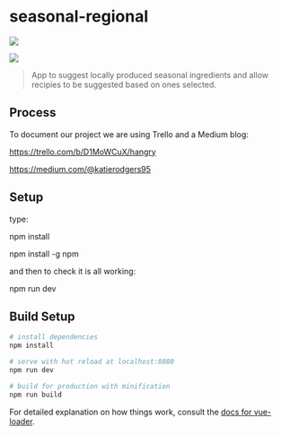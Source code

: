 # seasonal-regional

<a href="https://codeclimate.com/github/junolouise/Seasonal-Regional/maintainability"><img src="https://api.codeclimate.com/v1/badges/896fdc0c3cba81896723/maintainability" /></a>

<a href="https://codeclimate.com/github/junolouise/Seasonal-Regional/test_coverage"><img src="https://api.codeclimate.com/v1/badges/896fdc0c3cba81896723/test_coverage" /></a>


> App to suggest locally produced seasonal ingredients and allow recipies to be suggested based on ones selected.

## Process

To document our project we are using Trello and a Medium blog:

https://trello.com/b/D1MoWCuX/hangry

https://medium.com/@katierodgers95

## Setup

type:

npm install

npm install -g npm

and then to check it is all working:

npm run dev



## Build Setup

``` bash
# install dependencies
npm install

# serve with hot reload at localhost:8080
npm run dev

# build for production with minification
npm run build
```

For detailed explanation on how things work, consult the [docs for vue-loader](http://vuejs.github.io/vue-loader).
